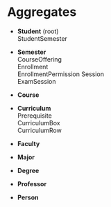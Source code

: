 # Aggregates

* **Student** (root)  
StudentSemester  

* **Semester**  
CourseOffering  
Enrollment  
EnrollmentPermission
Session  
ExamSession  

* **Course**

* **Curriculum**  
Prerequisite  
CurriculumBox  
CurriculumRow

* **Faculty** 

* **Major**

* **Degree**

* **Professor**

* **Person**
